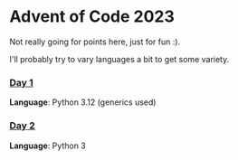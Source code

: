 # Advent of Code 2023

Not really going for points here, just for fun :).

I'll probably try to vary languages a bit to get some variety.

### [Day 1](day1/)
**Language**: Python 3.12 (generics used)

### [Day 2](day2/)
**Language**: Python 3